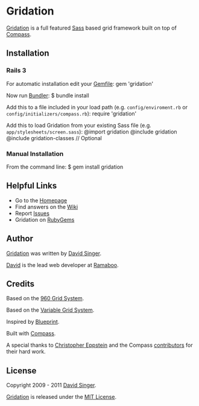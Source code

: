 # Gridation

[Gridation][gridation] is a full featured [Sass](http://http://sass-lang.com/) based grid framework built on top of [Compass](http://compass-style.org/).

## Installation

### Rails 3
For automatic installation edit your [Gemfile][gemfile]:
    gem 'gridation'

Now run [Bundler](http://gembundler.com/):
    $ bundle install

Add this to a file included in your load path (e.g. `config/enviroment.rb` or `config/initializers/compass.rb`):
    require 'gridation'

Add this to load Gridation from your existing Sass file (e.g. `app/stylesheets/screen.sass`):
    @import gridation
    @include gridation
    @include gridation-classes // Optional

### Manual Installation

From the command line:
    $ gem install gridation



## Helpful Links

* Go to the [Homepage][gridation]
* Find answers on the [Wiki][wiki]
* Report [Issues][issues]
* Gridation on [RubyGems](https://rubygems.org/gems/gridation)


## Author
[Gridation][gridation] was written by [David Singer][david].

[David][david] is the lead web developer at [Ramaboo](http://ramaboo.com/).

## Credits
Based on the [960 Grid System](http://960.gs/).

Based on the [Variable Grid System](http://www.spry-soft.com/grids).

Inspired by [Blueprint](http://www.blueprintcss.org/).

Built with [Compass](http://compass-style.org/).


A special thanks to [Christopher Eppstein](http://chriseppstein.github.com/) and the 
Compass [contributors](https://github.com/chriseppstein/compass/contributors) for their hard work.

## License
Copyright 2009 - 2011 [David Singer][david].

[Gridation][gridation] is released under the [MIT License][license].

[issues]: https://github.com/ramaboo/gridation/issues
[wiki]: https://github.com/ramaboo/gridation/wiki
[gridation]: http://gridation.com/
[david]: http://ramaboo.com/david
[license]: https://github.com/ramaboo/gridation/blob/master/LICENSE
[gemfile]: http://gembundler.com/gemfile.html
[bundler]: http://gembundler.com/